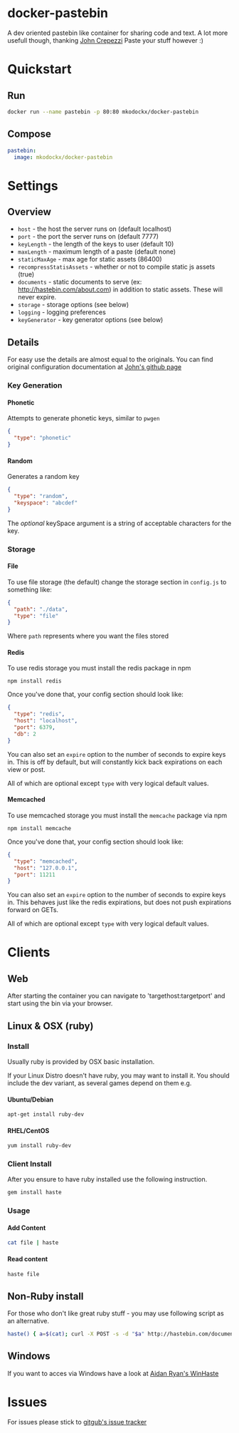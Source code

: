 # docker-pastebin
A dev oriented pastebin like container for sharing code and text. A lot more usefull though, thanking [John Crepezzi](https://github.com/seejohnrun) Paste your stuff however :)

# Quickstart

## Run
```bash
docker run --name pastebin -p 80:80 mkodockx/docker-pastebin
```

## Compose
```yaml
pastebin:
  image: mkodockx/docker-pastebin
```
# Settings

## Overview

* `host` - the host the server runs on (default localhost)
* `port` - the port the server runs on (default 7777)
* `keyLength` - the length of the keys to user (default 10)
* `maxLength` - maximum length of a paste (default none)
* `staticMaxAge` - max age for static assets (86400)
* `recompressStatisAssets` - whether or not to compile static js assets (true)
* `documents` - static documents to serve (ex: http://hastebin.com/about.com)
  in addition to static assets.  These will never expire.
* `storage` - storage options (see below)
* `logging` - logging preferences
* `keyGenerator` - key generator options (see below)

## Details

For easy use the details are almost equal to the originals. You can find original configuration documentation at [John's github page](https://github.com/seejohnrun/haste-server/blob/master/README.md)

### Key Generation

#### Phonetic

Attempts to generate phonetic keys, similar to `pwgen`

``` json
{
  "type": "phonetic"
}
```

#### Random

Generates a random key

``` json
{
  "type": "random",
  "keyspace": "abcdef"
}
```

The _optional_ keySpace argument is a string of acceptable characters
for the key.

### Storage

#### File

To use file storage (the default) change the storage section in `config.js` to
something like:

``` json
{
  "path": "./data",
  "type": "file"
}
```

Where `path` represents where you want the files stored

#### Redis

To use redis storage you must install the redis package in npm

`npm install redis`

Once you've done that, your config section should look like:

``` json
{
  "type": "redis",
  "host": "localhost",
  "port": 6379,
  "db": 2
}
```

You can also set an `expire` option to the number of seconds to expire keys in.
This is off by default, but will constantly kick back expirations on each view
or post.

All of which are optional except `type` with very logical default values.

#### Memcached

To use memcached storage you must install the `memcache` package via npm

`npm install memcache`

Once you've done that, your config section should look like:

``` json
{
  "type": "memcached",
  "host": "127.0.0.1",
  "port": 11211
}
```

You can also set an `expire` option to the number of seconds to expire keys in.
This behaves just like the redis expirations, but does not push expirations
forward on GETs.

All of which are optional except `type` with very logical default values.

# Clients

## Web
After starting the container you can navigate to 'targethost:targetport' and start using the bin via your browser.

## Linux & OSX (ruby)
### Install

Usually ruby is provided by OSX basic installation.

If your Linux Distro doesn't have ruby, you may want to install it. You should include the dev variant, as several games depend on them e.g.

#### Ubuntu/Debian
```bash
apt-get install ruby-dev
```

#### RHEL/CentOS
```bash
yum install ruby-dev
```
### Client Install

After you ensure to have ruby installed use the following instruction.

```bash
gem install haste
```
### Usage
#### Add Content
```bash
cat file | haste
```
#### Read content
```bash
haste file
```

## Non-Ruby install
For those who don't like great ruby stuff - you may use following script as an alternative.

``` bash
haste() { a=$(cat); curl -X POST -s -d "$a" http://hastebin.com/documents | awk -F '"' '{print "http://hastebin.com/"$4}'; }
```

## Windows
If you want to acces via Windows have a look at [Aidan Ryan's WinHaste](https://github.com/ajryan/WinHaste)

# Issues

For issues please stick to [gitgub's issue tracker](https://github.com/mko-x/docker-pastebin/issues)
